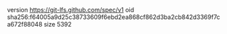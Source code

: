 version https://git-lfs.github.com/spec/v1
oid sha256:f64005a9d25c38733609f6ebd2ea868cf862d3ba2cb842d3369f7ca672f88048
size 5392
